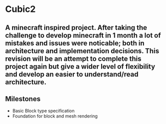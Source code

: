 # Cubic2
 A minecraft inspired project. After taking the challenge to develop minecraft in 1 month a lot of mistakes and issues were noticable; both in architecture and implementation decisions. This revision will be an attempt to complete this project again but give a wider level of flexibility and develop an easier to understand/read architecture.
---
## Milestones
- Basic Block type specification
- Foundation for block and mesh rendering
